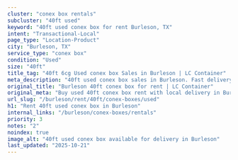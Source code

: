 ```yaml
---
cluster: "conex box rentals"
subcluster: "40ft used"
keyword: "40ft used conex box for rent Burleson, TX"
intent: "Transactional-Local"
page_type: "Location-Product"
city: "Burleson, TX"
service_type: "conex box"
condition: "Used"
size: "40ft"
title_tag: "40ft 6cg Used conex box Sales in Burleson | LC Container"
meta_description: "40ft used conex box sales in Burleson. Fast delivery, competitive pricing. Serving conex boxes area. Quote ID: 79S. Call (214) 524-4168 for your free quote today."
original_title: "Burleson 40ft conex box for rent | LC Container"
original_meta: "Buy used 40ft conex box rent with local delivery in Burleson, TX. LC Container — local Since 2003. Request a fast quote today."
url_slug: "/burleson/rent/40ft/conex-boxes/used"
h1: "Rent 40ft used conex box in Burleson"
internal_links: "/burleson/conex-boxes/rentals"
priority: 3
notes: "2"
noindex: true
image_alt: "40ft used conex box available for delivery in Burleson"
last_updated: "2025-10-21"
---
```


<!-- TODO: Add unique city/inventory copy, images, and internal links here. -->
